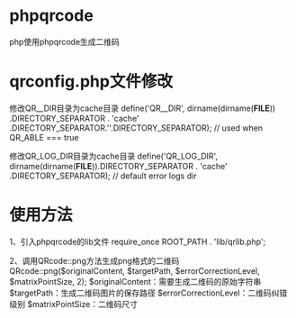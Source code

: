 # phpqrcode
php使用phpqrcode生成二维码

# qrconfig.php文件修改
修改QR__DIR目录为cache目录
define('QR__DIR', dirname(dirname(__FILE__)) .DIRECTORY_SEPARATOR . 'cache' .DIRECTORY_SEPARATOR.''.DIRECTORY_SEPARATOR);  // used when QR_ABLE === true

修改QR_LOG_DIR目录为cache目录
define('QR_LOG_DIR', dirname(dirname(__FILE__)).DIRECTORY_SEPARATOR . 'cache' .DIRECTORY_SEPARATOR);                       // default error logs dir

# 使用方法
1、引入phpqrcode的lib文件
require_once ROOT_PATH . 'lib/qrlib.php';

2、调用QRcode::png方法生成png格式的二维码
QRcode::png($originalContent, $targetPath, $errorCorrectionLevel, $matrixPointSize, 2);
$originalContent：需要生成二维码的原始字符串
$targetPath：生成二维码图片的保存路径
$errorCorrectionLevel：二维码纠错级别
$matrixPointSize：二维码尺寸
